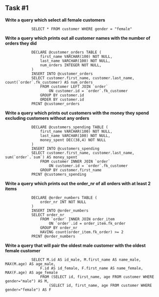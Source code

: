 ## Task #1
**Write a query which select all female customers**

                SELECT * FROM customer WHERE gender = "female"


**Write a query which prints out all customer names with the number of orders they did**

                DECLARE @customer_orders TABLE (
                    first_name VARCHAR(100) NOT NULL,
                    last_name VARCHAR(100) NOT NULL,
                    num_orders INTEGER NOT NULL,
                )
                INSERT INTO @customer_orders
                SELECT customer.first_name, customer.last_name, count(`order`.fk_customer) AS num_orders
                    FROM customer LEFT JOIN `order`
                        ON customer.id = `order`.fk_customer
                    GROUP BY customer.id
                    ORDER BY customer.id
                PRINT @customer_orders


**Write a query which prints out customers with the money they spend excluding customers without any orders**

                DECLARE @customers_spending TABLE (
                    first_name VARCHAR(100) NOT NULL,
                    last_name VARCHAR(100) NOT NULL,
                    money_spent DEC(38,4) NOT NULL
                )
                INSERT INTO @customers_spending
                SELECT customer.first_name, customer.last_name, sum(`order`.`sum`) AS money_spent
                    FROM customer INNER JOIN `order`
                        ON customer.id = `order`.fk_customer
                    GROUP BY customer.first_name
                PRINT @customers_spending


**Write a query which prints out the order_nr of all orders with at least 2 items**

                DECLARE @order_numbers TABLE (
                    order_nr INT NOT NULL
                )
                INSERT INTO @order_numbers
                SELECT order_nr
                    FROM `order` INNER JOIN order_item
                        ON `order`.id = order_item.fk_order
                    GROUP BY order_nr
                    HAVING count(order_item.fk_order) >= 2
                PRINT @order_numbers


**Write a query that will pair the oldest male customer with the oldest female customer**

                SELECT M.id AS id_male, M.first_name AS name_male, MAX(M.age) AS age_male,
                    F.id AS id_female, F.first_name AS name_female, MAX(F.age) AS age_female
                    FROM (SELECT id, first_name, age FROM customer WHERE gender="male") AS M,
                        (SELECT id, first_name, age FROM customer WHERE gender="female") AS F
